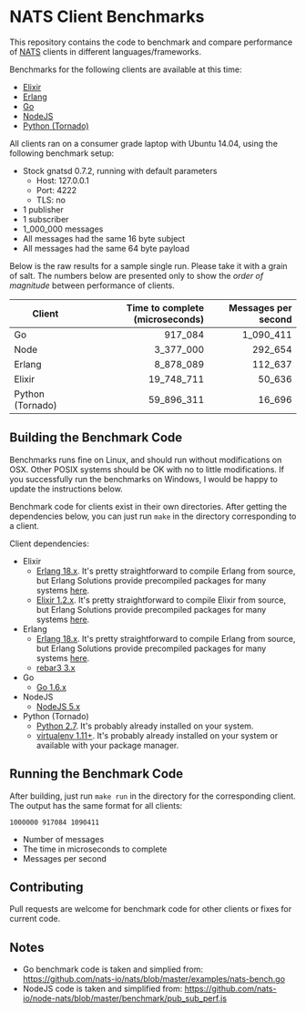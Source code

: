 # NATS Client Benchmarks

This repository contains the code to benchmark and compare performance
of [NATS](http://nats.io) clients in different languages/frameworks.

Benchmarks for the following clients are available at this time:

* [Elixir](https://github.com/nats-io/elixir-nats)
* [Erlang](https://github.com/yuce/teacup_nats)
* [Go](https://github.com/nats-io/nats)
* [NodeJS](https://github.com/nats-io/node-nats)
* [Python (Tornado)](https://github.com/nats-io/python-nats)

All clients ran on a consumer grade laptop with Ubuntu
14.04, using the following benchmark setup:

* Stock gnatsd 0.7.2, running with default parameters
    * Host: 127.0.0.1
    * Port: 4222
    * TLS: no
* 1 publisher
* 1 subscriber
* 1_000_000 messages
* All messages had the same 16 byte subject
* All messages had the same 64 byte payload

Below is the raw results for a sample single run. Please take it with a grain
of salt. The numbers below are presented only to show the *order of magnitude*
between performance of clients. 

| Client           | Time to complete (microseconds) | Messages per second |
| ---------------- | ------------------------------: | ------------------: |
| Go               |                         917_084 |           1_090_411 |
| Node             |                       3_377_000 |             292_654 |
| Erlang           |                       8_878_089 |             112_637 |
| Elixir           |                      19_748_711 |              50_636 |
| Python (Tornado) |                      59_896_311 |              16_696 |

## Building the Benchmark Code

Benchmarks runs fine on Linux, and should run without modifications on OSX.
Other POSIX systems should be OK with no to little modifications.
If you successfully run the benchmarks on Windows, I would be happy
to update the instructions below. 

Benchmark code for clients exist in their own directories. After getting
the dependencies below, you can just run `make` in the directory corresponding
to a client.

Client dependencies:

* Elixir
    * [Erlang 18.x](http://www.erlang.org/downloads). It's pretty straightforward
    to compile Erlang from source, but Erlang Solutions provide precompiled
    packages for many systems [here](https://www.erlang-solutions.com/resources/download.html).
    * [Elixir 1.2.x](http://elixir-lang.org/install.html). It's pretty straightforward
    to compile Elixir from source, but Erlang Solutions provide precompiled
    packages for many systems [here](https://www.erlang-solutions.com/resources/download.html).
* Erlang
    * [Erlang 18.x](http://www.erlang.org/downloads). It's pretty straightforward
    to compile Erlang from source, but Erlang Solutions provide precompiled
    packages for many systems [here](https://www.erlang-solutions.com/resources/download.html).
    * [rebar3 3.x](https://github.com/erlang/rebar3/releases)
* Go
    * [Go 1.6.x](https://golang.org/dl/)
* NodeJS
    * [NodeJS 5.x](https://nodejs.org/en/download/)
* Python (Tornado)
    * [Python 2.7](https://www.python.org/downloads/). It's probably already
    installed on your system.
    * [virtualenv 1.11+](https://virtualenv.pypa.io/en/latest/index.html). It's probably
    already installed on your system or available with your package manager.

## Running the Benchmark Code

After building, just run `make run` in the directory for the corresponding
client. The output has the same format for all clients:

    1000000 917084 1090411

* Number of messages
* The time in microseconds to complete
* Messages per second

## Contributing

Pull requests are welcome for benchmark code for other clients
or fixes for current code.

## Notes

* Go benchmark code is taken and simplied from: https://github.com/nats-io/nats/blob/master/examples/nats-bench.go
* NodeJS code is taken and simplified from: https://github.com/nats-io/node-nats/blob/master/benchmark/pub_sub_perf.js
